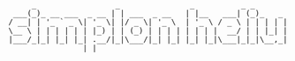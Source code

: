 <pre>
     _                 _               _          _ _
 ___(_)_ __ ___  _ __ | | ___  _ __   | |__   ___| (_)_   _ _ __ ___
/ __| | '_ ` _ \| '_ \| |/ _ \| '_ \  | '_ \ / _ \ | | | | | '_ ` _ \
\__ \ | | | | | | |_) | | (_) | | | | | | | |  __/ | | |_| | | | | | |
|___/_|_| |_| |_| .__/|_|\___/|_| |_| |_| |_|\___|_|_|\__,_|_| |_| |_|
                |_|
</pre>